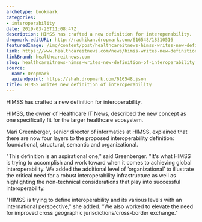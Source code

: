 ```yaml
---
archetype: bookmark
categories:
- interoperability
date: 2019-03-26T11:08:47Z
description: HIMSS has crafted a new definition for interoperability.
dropmark.editURL: http://radhikan.dropmark.com/616548/18310516
featuredImage: /img/content/post/healthcareitnews-himss-writes-new-definition-of-interoperability.png
link: https://www.healthcareitnews.com/news/himss-writes-new-definition-interoperability
linkBrand: healthcareitnews.com
slug: healthcareitnews-himss-writes-new-definition-of-interoperability
source:
  name: Dropmark
  apiendpoint: https://shah.dropmark.com/616548.json
title: HIMSS writes new definition of interoperability
---
```

HIMSS has crafted a new definition for interoperability.

HIMSS, the owner of Healthcare IT News, described the new concept as one specifically fit for the larger healthcare ecosystem.

Mari Greenberger, senior director of informatics at HIMSS, explained that there are now four layers to the proposed interoperability definition: foundational, structural, semantic and organizational.

"This definition is an aspirational one," said Greenberger. "It's what HIMSS is trying to accomplish and work toward when it comes to achieving global interoperability. We added the additional level of ‘organizational’ to illustrate the critical need for a robust interoperability infrastructure as well as highlighting the non-technical considerations that play into successful interoperability.

"HIMSS is trying to define interoperability and its various levels with an international perspective," she added. "We also worked to elevate the need for improved cross geographic jurisdictions/cross-border exchange."


